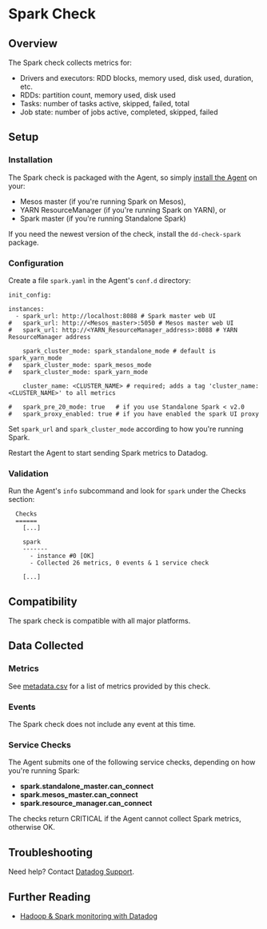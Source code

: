 # Spark Check

## Overview

The Spark check collects metrics for:

- Drivers and executors: RDD blocks, memory used, disk used, duration, etc.
- RDDs: partition count, memory used, disk used
- Tasks: number of tasks active, skipped, failed, total
- Job state: number of jobs active, completed, skipped, failed

## Setup
### Installation

The Spark check is packaged with the Agent, so simply [install the Agent](https://app.datadoghq.com/account/settings#agent) on your:

- Mesos master (if you're running Spark on Mesos),
- YARN ResourceManager (if you're running Spark on YARN), or
- Spark master (if you're running Standalone Spark)

If you need the newest version of the check, install the `dd-check-spark` package.

### Configuration

Create a file `spark.yaml` in the Agent's `conf.d` directory:

```
init_config:

instances:
  - spark_url: http://localhost:8088 # Spark master web UI 
#   spark_url: http://<Mesos_master>:5050 # Mesos master web UI
#   spark_url: http://<YARN_ResourceManager_address>:8088 # YARN ResourceManager address

    spark_cluster_mode: spark_standalone_mode # default is spark_yarn_mode
#   spark_cluster_mode: spark_mesos_mode
#   spark_cluster_mode: spark_yarn_mode

    cluster_name: <CLUSTER_NAME> # required; adds a tag 'cluster_name:<CLUSTER_NAME>' to all metrics

#   spark_pre_20_mode: true   # if you use Standalone Spark < v2.0
#   spark_proxy_enabled: true # if you have enabled the spark UI proxy
```

Set `spark_url` and `spark_cluster_mode` according to how you're running Spark.

Restart the Agent to start sending Spark metrics to Datadog.

### Validation

Run the Agent's `info` subcommand and look for `spark` under the Checks section:

```
  Checks
  ======
    [...]

    spark
    -------
      - instance #0 [OK]
      - Collected 26 metrics, 0 events & 1 service check

    [...]
```

## Compatibility

The spark check is compatible with all major platforms.

## Data Collected
### Metrics
See [metadata.csv](https://github.com/DataDog/integrations-core/blob/master/spark/metadata.csv) for a list of metrics provided by this check.

### Events
The Spark check does not include any event at this time.

### Service Checks
The Agent submits one of the following service checks, depending on how you're running Spark:

- **spark.standalone_master.can_connect**
- **spark.mesos_master.can_connect**
- **spark.resource_manager.can_connect**

The checks return CRITICAL if the Agent cannot collect Spark metrics, otherwise OK.

## Troubleshooting
Need help? Contact [Datadog Support](http://docs.datadoghq.com/help/).

## Further Reading

* [Hadoop & Spark monitoring with Datadog](https://www.datadoghq.com/blog/monitoring-spark/)